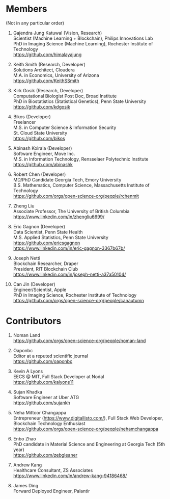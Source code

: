 # Members
(Not in any particular order)

1. Gajendra Jung Katuwal (Vision, Research)   
Scientist (Machine Learning + Blockchain), Philips Innovations Lab  
PhD in Imaging Science (Machine Learning), Rochester Institute of Technology  
https://github.com/himalayajung

2. Keith Smith (Research, Developer)       
Solutions Architect, Cloudera   
M.A. in Economics, University of Arizona    
https://github.com/KeithSSmith

3. Kirk Gosik (Research, Developer)  
Computational Biologist Post Doc, Broad Institute   
PhD in Biostatistics (Statistical Genetics), Penn State University    
https://github.com/kdgosik

4. Bikos (Developer)  
Freelancer    
M.S. in Computer Science & Information Security   
St. Cloud State University    
https://github.com/bikos

5. Abinash Koirala (Developer)    
Software Engineer, Move Inc.    
M.S. in Information Technology, Rensselaer Polytechnic Institute    
https://github.com/abinashk

6. Robert Chen (Developer)      
MD/PhD Candidate Georgia Tech, Emory University     
B.S. Mathematics, Computer Science, Massachusetts Institute of Technology       
https://github.com/orgs/open-science-org/people/rchenmit

7. Zheng Liu  
Associate Professor, The University of British Columbia    
https://www.linkedin.com/in/zhengliu6699/

6. Eric Gagnon (Developer)     
Data Scientist, Penn State Health    
M.S. Applied Statistics, Penn State University    
https://github.com/ericsgagnon    
https://www.linkedin.com/in/eric-gagnon-3367b67b/

7. Joseph Netti        
Blockchain Researcher, Draper     
President, RIT Blockchain Club      
https://www.linkedin.com/in/joseph-netti-a37a50104/

8. Can Jin (Developer)  
Engineer/Scientist, Apple   
PhD in Imaging Science, Rochester Institute of Technology   
https://github.com/orgs/open-science-org/people/canautumn

# Contributors

1. Noman Land         
https://github.com/orgs/open-science-org/people/noman-land

2. Oaponbc   
Editor at a reputed scientific journal   
https://github.com/oaponbc

2. Kevin A Lyons    
EECS @ MIT, Full Stack Developer at Nodal   
https://github.com/kalyons11

3. Sujan Khadka     
Software Engineer at Uber ATG   
https://github.com/sujankh

4. Neha Mittoor Changappa    
Entrepreneur (https://www.digitallisto.com/), Full Stack Web Developer, Blockchain Technology Enthusiast    
https://github.com/orgs/open-science-org/people/nehamchangappa

5. Enbo Zhao    
PhD candidate in Material Science and Engineering at Georgia Tech (5th year)   
https://github.com/zebgleaner

6. Andrew Kang  
Healthcare Consultant, ZS Associates   
https://www.linkedin.com/in/andrew-kang-94186468/ 

7. James Ding  
Forward Deployed Engineer, Palantir


